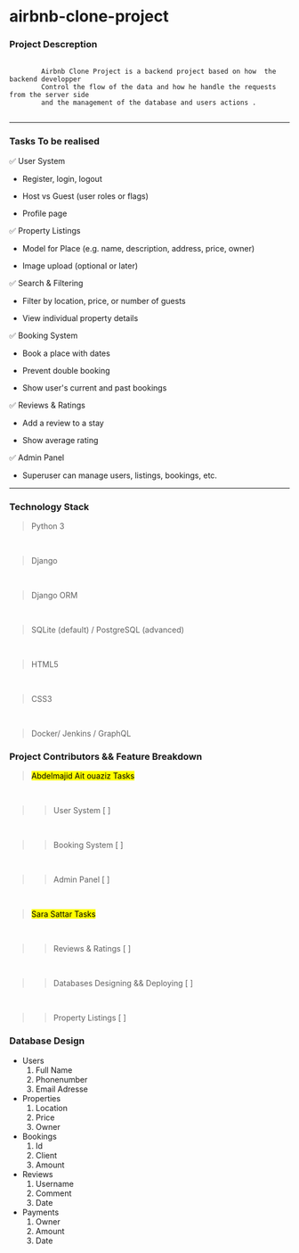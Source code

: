 # **airbnb-clone-project**

### Project Descreption

<!-- Little Introduction for the project -->

<pre>
    <code>
        Airbnb Clone Project is a backend project based on how  the backend developper
        Control the flow of the data and how he handle the requests from the server side
        and the management of the database and users actions .
    </code>
</pre>

<hr>

### Tasks To be realised

✅ User System
* Register, login, logout

* Host vs Guest (user roles or flags)

* Profile page

✅ Property Listings
* Model for Place (e.g. name, description, address, price, owner)

* Image upload (optional or later)

✅ Search & Filtering
* Filter by location, price, or number of guests

* View individual property details

✅ Booking System
* Book a place with dates

* Prevent double booking

* Show user's current and past bookings

✅ Reviews & Ratings
* Add a review to a stay

* Show average rating

✅ Admin Panel

* Superuser can manage users, listings, bookings, etc.

<hr>

### Technology Stack

> Python 3
<br>

> Django
<br>

> Django ORM
<br>

> SQLite (default) / PostgreSQL (advanced) 
<br>

> HTML5
<br>

> CSS3
<br>

> Docker/ Jenkins / GraphQL


### Project Contributors && Feature Breakdown

> <mark>  Abdelmajid Ait ouaziz Tasks </mark>
<br>

>> User System [ ]
<br>

>> Booking System [ ]
<br>

>> Admin Panel [ ]
<br>

> <mark> Sara Sattar  Tasks</mark> 
<br>

>> Reviews & Ratings [ ]
<br>

>> Databases Designing && Deploying [ ]
<br>

>> Property Listings [ ]

### Database Design

* Users
    1. Full Name
    2. Phonenumber
    3. Email Adresse
* Properties
    1. Location
    2. Price
    3. Owner
* Bookings
    1. Id
    2. Client
    3. Amount
* Reviews
    1. Username
    2. Comment
    3. Date
* Payments
    1. Owner
    2. Amount
    3. Date







